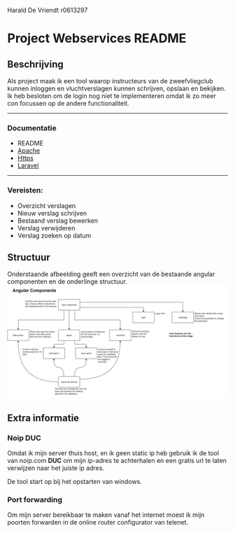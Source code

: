 Harald De Vriendt
r0613297
# Project Webservices README #

## Beschrijving ##
Als project maak ik een tool waarop instructeurs van de zweefvliegclub kunnen inloggen en vluchtverslagen kunnen schrijven, opslaan en bekijken. Ik heb besloten om de login nog niet te implementeren omdat ik zo meer con focussen op de andere functionaliteit.

----------

### Documentatie ###
- README
- [Apache](./doc/apache.md)
- [Https](./doc/https.md)
- [Laravel](./doc/laravel.md)

----------

### Vereisten: ###
- Overzicht verslagen
- Nieuw verslag schrijven
- Bestaand verslag bewerken
- Verslag verwijderen
- Verslag zoeken op datum

## Structuur ##
Onderstaande afbeelding geeft een overzicht van de bestaande angular componenten en de onderlinge structuur.
![](.\doc\angular_structure.png)

## Extra informatie ##
### Noip DUC ###
Omdat ik mijn server thuis host, en ik geen static ip heb gebruik ik de tool van noip.com **DUC** om mijn ip-adres te achterhalen en een gratis url te laten verwijzen naar het juiste ip adres. 

De tool start op bij het opstarten van windows.

### Port forwarding ###
Om mijn server bereikbaar te maken vanaf het internet moest ik mijn poorten forwarden in de online router configurator van telenet.
